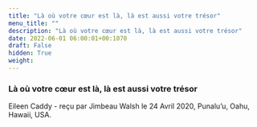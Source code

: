 ```yaml
---
title: "Là où votre cœur est là, là est aussi votre trésor"
menu_title: ""
description: "Là où votre cœur est là, là est aussi votre trésor"
date: 2022-06-01 06:00:01+00:1070
draft: False
hidden: True
weight:
---
```

### Là où votre cœur est là, là est aussi votre trésor

Eileen Caddy - reçu par Jimbeau Walsh le 24 Avril 2020, Punalu’u, Oahu, Hawaii, USA.



